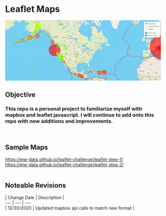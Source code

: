 # Leaflet Maps
![Leaflet Map of Earthquakes](https://github.com/ejw-data/leaflet-challenge/blob/master/config/images/map1.JPG?raw=true)
<br>
## Objective
### This repo is a personal project to familiarize myself with mapbox and leaflet javascript.  I will continue to add onto this repo with new additions and improvements. 
<br>

## Sample Maps
https://ejw-data.github.io/leaflet-challenge/leaflet-step-1/<br>
https://ejw-data.github.io/leaflet-challenge/leaflet-step-2/
<br>
<br>
## Noteable Revisions
| Change Date | Description |  
--- | --- | ---  
| 12/30/2020 | Updated mapbox api calls to match new format |  

<br>
<br>

